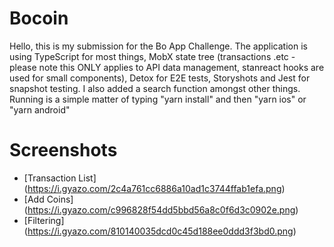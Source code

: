 # Bocoin
Hello, this is my submission for the Bo App Challenge.
The application is using TypeScript for most things, MobX state tree (transactions .etc - please note this ONLY applies to API data management, stanreact hooks are used for small components), Detox for E2E tests, Storyshots and Jest for snapshot testing. I also added a search function amongst other things. Running is a simple matter of typing "yarn install" and then "yarn ios" or "yarn android"

# Screenshots

- [Transaction List] (https://i.gyazo.com/2c4a761cc6886a10ad1c3744ffab1efa.png)
- [Add Coins] (https://i.gyazo.com/c996828f54dd5bbd56a8c0f6d3c0902e.png)
- [Filtering] (https://i.gyazo.com/810140035dcd0c45d188ee0ddd3f3bd0.png)
